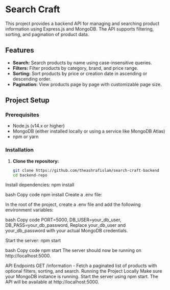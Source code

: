 # Search Craft

This project provides a backend API for managing and searching product information using Express.js and MongoDB. The API supports filtering, sorting, and pagination of product data.

## Features

- **Search:** Search products by name using case-insensitive queries.
- **Filters:** Filter products by category, brand, and price range.
- **Sorting:** Sort products by price or creation date in ascending or descending order.
- **Pagination:** View products page by page with customizable page size.

## Project Setup

### Prerequisites

- Node.js (v14.x or higher)
- MongoDB (either installed locally or using a service like MongoDB Atlas)
- npm or yarn

### Installation

1. **Clone the repository:**

   ```bash
   git clone https://github.com/theashrafislam/search-craft-backend
   cd backend-repo
Install dependencies: npm install

bash
Copy code
npm install
Create a .env file:

In the root of the project, create a .env file and add the following environment variables:

bash
Copy code
PORT=5000,
DB_USER=your_db_user,
DB_PASS=your_db_password,
Replace your_db_user and your_db_password with your actual MongoDB credentials.

Start the server: npm start

bash
Copy code
npm start
The server should now be running on http://localhost:5000.

API Endpoints
GET /information - Fetch a paginated list of products with optional filters, sorting, and search.
Running the Project Locally
Make sure your MongoDB instance is running.
Start the server using npm start.
The API will be available at http://localhost:5000.